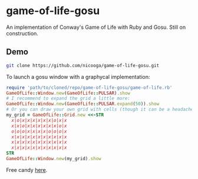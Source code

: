 game-of-life-gosu
=================

An implementation of Conway's Game of Life with Ruby and Gosu. Still on construction.

## Demo

```bash
git clone https://github.com/nicooga/game-of-life-gosu.git
```
To launch a gosu window with a graphycal implementation:
```ruby
require 'path/to/cloned/repo/game-of-life-gosu/game-of-life.rb'
GameOfLife::Window.new(GameOfLife::PULSAR).show
# I recommend to expand the grid a little more:
GameOfLife::Window.new(GameOfLife::PULSAR.expand(50)).show
# Or you can draw your own grid with cells (though it can be a headache):
my_grid = GameOfLife::Grid.new <<-STR
  x|o|x|x|x|x|x|x|o|x|x
  x|x|o|x|x|x|x|x|x|o|x
  o|o|o|x|x|x|x|o|o|o|x
  x|x|x|x|x|x|x|x|x|x|x
  x|x|x|x|x|x|x|x|x|x|x
  x|x|x|x|x|x|x|x|x|x|x
STR
GameOfLife::Window.new(my_grid).show
```
Free candy [here](http://i3.kym-cdn.com/photos/images/original/000/173/576/Wat8.jpg).
